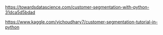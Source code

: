 https://towardsdatascience.com/customer-segmentation-with-python-31dca5d5bdad


https://www.kaggle.com/vjchoudhary7/customer-segmentation-tutorial-in-python

